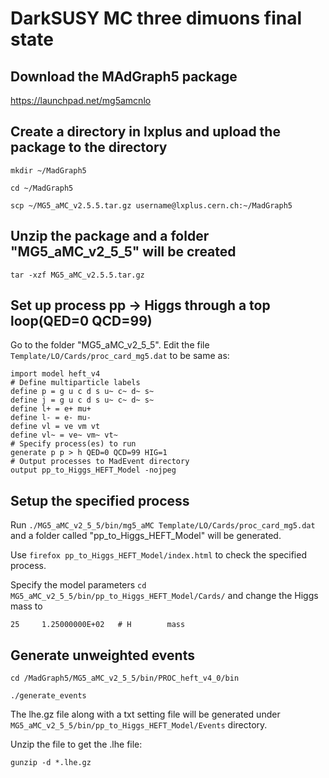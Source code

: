# DarkSUSY MC three dimuons final state 

## Download the MAdGraph5 package
   
   https://launchpad.net/mg5amcnlo

## Create a directory in lxplus and upload the package to the directory

`mkdir ~/MadGraph5`
 
`cd ~/MadGraph5`
 
`scp ~/MG5_aMC_v2.5.5.tar.gz username@lxplus.cern.ch:~/MadGraph5`

## Unzip the package and a folder "MG5_aMC_v2_5_5" will be created

`tar -xzf MG5_aMC_v2.5.5.tar.gz`

## Set up process pp -> Higgs through a top loop(QED=0 QCD=99)

Go to the folder "MG5_aMC_v2_5_5". Edit the file `Template/LO/Cards/proc_card_mg5.dat` to be same as:

    import model heft_v4
    # Define multiparticle labels
    define p = g u c d s u~ c~ d~ s~
    define j = g u c d s u~ c~ d~ s~
    define l+ = e+ mu+
    define l- = e- mu-
    define vl = ve vm vt
    define vl~ = ve~ vm~ vt~
    # Specify process(es) to run
    generate p p > h QED=0 QCD=99 HIG=1
    # Output processes to MadEvent directory
    output pp_to_Higgs_HEFT_Model -nojpeg

## Setup the specified process
Run `./MG5_aMC_v2_5_5/bin/mg5_aMC Template/LO/Cards/proc_card_mg5.dat` and a folder called "pp_to_Higgs_HEFT_Model" will be generated. 

Use `firefox pp_to_Higgs_HEFT_Model/index.html` to check the specified process.

Specify the model parameters `cd MG5_aMC_v2_5_5/bin/pp_to_Higgs_HEFT_Model/Cards/` and change the Higgs mass to

    25     1.25000000E+02   # H        mass

## Generate unweighted events

`cd /MadGraph5/MG5_aMC_v2_5_5/bin/PROC_heft_v4_0/bin`

`./generate_events`

The lhe.gz file along with a txt setting file will be generated under `MG5_aMC_v2_5_5/bin/pp_to_Higgs_HEFT_Model/Events` directory.

Unzip the file to get the .lhe file:

`gunzip -d *.lhe.gz`
